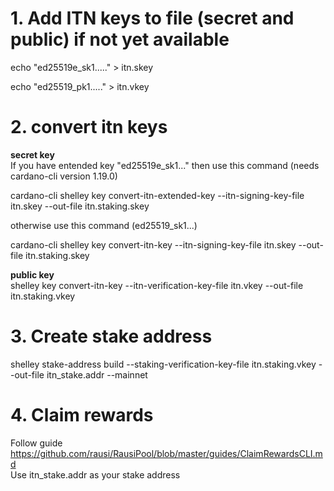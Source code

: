 # 1. Add ITN keys to file (secret and public) if not yet available
echo "ed25519e_sk1....." > itn.skey

echo "ed25519_pk1....." > itn.vkey

# 2. convert itn keys
**secret key**<br>
If you have entended key "ed25519e_sk1..." then use this command (needs cardano-cli version 1.19.0)

cardano-cli  shelley key convert-itn-extended-key --itn-signing-key-file itn.skey --out-file itn.staking.skey

otherwise use this command (ed25519_sk1...)

cardano-cli  shelley key convert-itn-key --itn-signing-key-file itn.skey --out-file itn.staking.skey

**public key**<br>
shelley key convert-itn-key --itn-verification-key-file itn.vkey --out-file itn.staking.vkey

# 3. Create stake address
shelley stake-address build --staking-verification-key-file itn.staking.vkey --out-file itn_stake.addr --mainnet

# 4. Claim rewards
Follow guide https://github.com/rausi/RausiPool/blob/master/guides/ClaimRewardsCLI.md <br>
Use itn_stake.addr as your stake address
